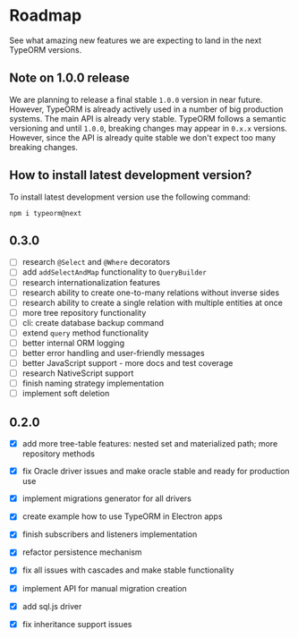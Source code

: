 # Roadmap

See what amazing new features we are expecting to land in the next TypeORM versions.

## Note on 1.0.0 release

We are planning to release a final stable `1.0.0` version in near future. However, TypeORM is already actively used in a number of big production systems. The main API is already very stable. TypeORM follows a semantic versioning and until `1.0.0`, breaking changes may appear in `0.x.x` versions. However, since the API is already quite stable we don't expect too many breaking changes.

## How to install latest development version?

To install latest development version use the following command:

```text
npm i typeorm@next
```

## 0.3.0

* [ ] research `@Select` and `@Where` decorators
* [ ] add `addSelectAndMap` functionality to `QueryBuilder`
* [ ] research internationalization features
* [ ] research ability to create one-to-many relations without inverse sides
* [ ] research ability to create a single relation with multiple entities at once
* [ ] more tree repository functionality
* [ ] cli: create database backup command
* [ ] extend `query` method functionality
* [ ] better internal ORM logging
* [ ] better error handling and user-friendly messages
* [ ] better JavaScript support - more docs and test coverage
* [ ] research NativeScript support
* [ ] finish naming strategy implementation
* [ ] implement soft deletion

## 0.2.0

* [x] add more tree-table features: nested set and materialized path; more repository methods
* [x] fix Oracle driver issues and make oracle stable and ready for production use
* [x] implement migrations generator for all drivers
* [x] create example how to use TypeORM in Electron apps
* [x] finish subscribers and listeners implementation
* [x] refactor persistence mechanism
* [x] fix all issues with cascades and make stable functionality
* [x] implement API for manual migration creation
* [x] add sql.js driver
* [x] fix inheritance support issues

